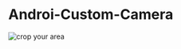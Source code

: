# Androi-Custom-Camera
 
![crop your area](https://user-images.githubusercontent.com/7686968/50765233-814e4080-129f-11e9-84e2-efb76e7c1b8e.png)
